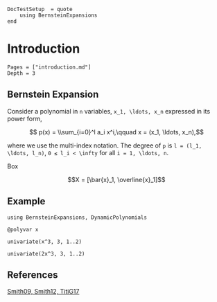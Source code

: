 ```@meta
DocTestSetup  = quote
    using BernsteinExpansions
end
```

# Introduction

```@contents
Pages = ["introduction.md"]
Depth = 3
```

## Bernstein Expansion

Consider a polynomial in ``n`` variables, ``x_1, \ldots, x_n`` expressed in its power form,

```math
    p(x) = \\sum_{i=0}^l a_i x^i,\qquad x = (x_1, \ldots, x_n),
```
where we use the multi-index notation. The degree of ``p`` is ``l = (l_1, \ldots, l_n)``,
``0 ≤ l_i < \infty`` for all ``i = 1, \ldots, n``.

Box
```math
X = [\bar{x}_1, \overline{x}_1]
```

## Example

```@example univariate
using BernsteinExpansions, DynamicPolynomials

@polyvar x

univariate(x^3, 3, 1..2)
```

```@example univariate
univariate(2x^3, 3, 1..2)
```

## References

[Smith09, Smith12, TitiG17](@citet)
